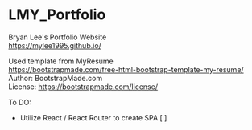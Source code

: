 # LMY_Portfolio

Bryan Lee's Portfolio Website  
https://mylee1995.github.io/

Used template from MyResume  
https://bootstrapmade.com/free-html-bootstrap-template-my-resume/  
Author: BootstrapMade.com  
License: https://bootstrapmade.com/license/

To DO:

- Utilize React / React Router to create SPA [ ]
